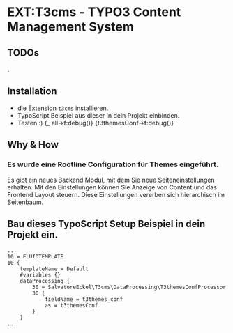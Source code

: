 # EXT:T3cms - TYPO3 Content Management System

## TODOs

.

## Installation

* die Extension ```t3cms``` installieren.
* TypoScript Beispiel aus dieser in dein Projekt einbinden.
* Testen :) {_ all->f:debug()} {t3themesConf->f:debug()}

## Why & How

### Es wurde eine Rootline Configuration für Themes eingeführt.

Es gibt ein neues Backend Modul, mit dem Sie neue Seiteneinstellungen erhalten. Mit den Einstellungen können Sie Anzeige von Content und das Frontend Layout steuern. Diese Einstellungen vererben sich hierarchisch im Seitenbaum.

## Bau dieses TypoScript Setup Beispiel in dein Projekt ein.

	...
	10 = FLUIDTEMPLATE
	10 {
	    templateName = Default
        #variables {}
        dataProcessing {
            30 = SalvatoreEckel\T3cms\DataProcessing\T3themesConfProcessor
            30 {
                fieldName = t3themes_conf
                as = t3themesConf
            }
        }
    ...
